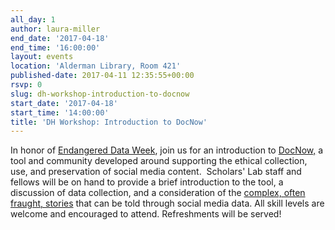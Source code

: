 ```yaml
---
all_day: 1
author: laura-miller
end_date: '2017-04-18'
end_time: '16:00:00'
layout: events
location: 'Alderman Library, Room 421'
published-date: 2017-04-11 12:35:55+00:00
rsvp: 0
slug: dh-workshop-introduction-to-docnow
start_date: '2017-04-18'
start_time: '14:00:00'
title: 'DH Workshop: Introduction to DocNow'
---
```


In honor of [Endangered Data Week](http://endangereddataweek.org/), join us for an introduction to [DocNow,](http://www.docnow.io/) a tool and community developed around supporting the ethical collection, use, and preservation of social media content.  Scholars' Lab staff and fellows will be on hand to provide a brief introduction to the tool, a discussion of data collection, and a consideration of the [complex, often fraught, stories](https://www.historians.org/publications-and-directories/perspectives-on-history/november-2016/doing-right-online-archivists-shape-an-ethics-for-the-digital-age) that can be told through social media data. All skill levels are welcome and encouraged to attend. Refreshments will be served!
